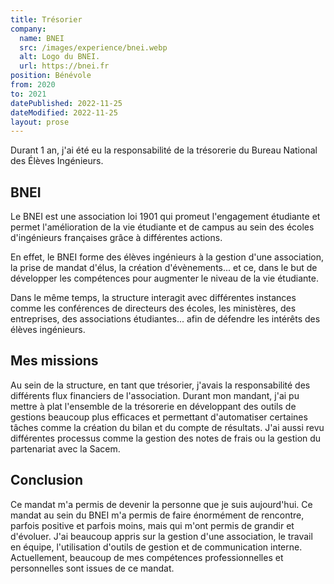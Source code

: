 ```yaml
---
title: Trésorier
company:
  name: BNEI
  src: /images/experience/bnei.webp
  alt: Logo du BNEI.
  url: https://bnei.fr
position: Bénévole
from: 2020
to: 2021
datePublished: 2022-11-25
dateModified: 2022-11-25
layout: prose
---
```


Durant 1 an, j'ai été eu la responsabilité de la trésorerie du Bureau National des Élèves Ingénieurs.

<!-- more -->

## BNEI

Le BNEI est une association loi 1901 qui promeut l'engagement étudiante et permet l'amélioration de la vie étudiante et de campus au sein des écoles d'ingénieurs françaises grâce à différentes actions.

En effet, le BNEI forme des élèves ingénieurs à la gestion d'une association, la prise de mandat d'élus, la création d'évènements... et ce, dans le but de développer les compétences pour augmenter le niveau de la vie étudiante.

Dans le même temps, la structure interagit avec différentes instances comme les conférences de directeurs des écoles, les ministères, des entreprises, des associations étudiantes... afin de défendre les intérêts des élèves ingénieurs.

## Mes missions

Au sein de la structure, en tant que trésorier, j'avais la responsabilité des différents flux financiers de l'association. Durant mon mandant, j'ai pu mettre à plat l'ensemble de la trésorerie en développant des outils de gestions beaucoup plus efficaces et permettant d'automatiser certaines tâches comme la création du bilan et du compte de résultats. J'ai aussi revu différentes processus comme la gestion des notes de frais ou la gestion du partenariat avec la Sacem.

## Conclusion

Ce mandat m'a permis de devenir la personne que je suis aujourd'hui. Ce mandat au sein du BNEI m'a permis de faire énormément de rencontre, parfois positive et parfois moins, mais qui m'ont permis de grandir et d'évoluer. J'ai beaucoup appris sur la gestion d'une association, le travail en équipe, l'utilisation d'outils de gestion et de communication interne. Actuellement, beaucoup de mes compétences professionnelles et personnelles sont issues de ce mandat. 
